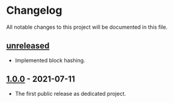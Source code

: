 # Changelog

All notable changes to this project will be documented in this file.

## [unreleased]
- Implemented block hashing.

## [1.0.0] - 2021-07-11
- The first public release as dedicated project.

[unreleased]: https://github.com/catap/scala-blake3/compare/v1.0.0...HEAD
[1.0.0]: https://github.com/catap/scala-blake3/releases/tag/v1.0.0

